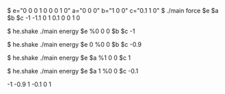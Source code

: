 $ e="0 0 0  1 0 0  0 1 0" a="0 0 0" b="1 0 0" c="0.1 1 0"
$ ./main force  $e $a $b $c
-1 -1.1 0
 1  0.1 0
 0  1   0

$ he.shake ./main energy  $e %0 0 0 $b $c
-1

$ he.shake ./main energy  $e 0 %0 0 $b $c
-0.9

$ he.shake ./main energy  $e $a  %1 0 0 $c
1

$ he.shake ./main energy  $e $a  1 %0 0 $c
-0.1

-1 -0.9
1  -0.1
0     1
